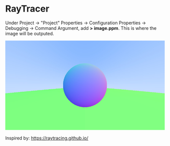 # RayTracer

Under Project -> "Project" Properties -> Configuration Properties -> Debugging -> Command Argument, add **> image.ppm**. This is where the image will be outputed.

![alt text](https://github.com/Oweang/RayTracer/blob/main/image2.jpg?raw=true)

Inspired by: https://raytracing.github.io/
